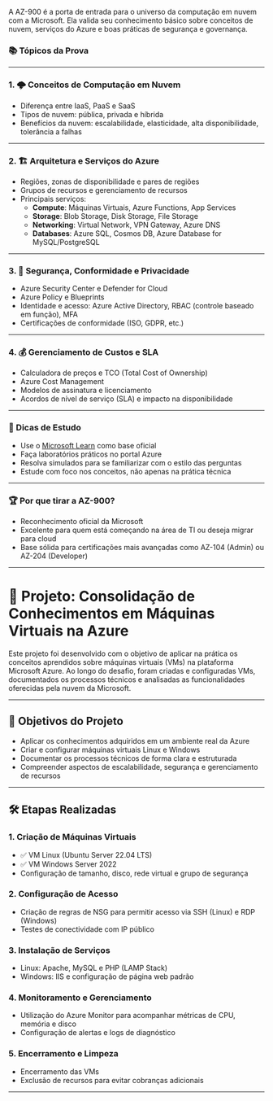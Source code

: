 A AZ-900 é a porta de entrada para o universo da computação em nuvem com a Microsoft. Ela valida seu conhecimento básico sobre conceitos de nuvem, serviços do Azure e boas práticas de segurança e governança.

### 📚 Tópicos da Prova

---

### 1. 🌩️ Conceitos de Computação em Nuvem
- Diferença entre IaaS, PaaS e SaaS
- Tipos de nuvem: pública, privada e híbrida
- Benefícios da nuvem: escalabilidade, elasticidade, alta disponibilidade, tolerância a falhas

---

### 2. 🏗️ Arquitetura e Serviços do Azure
- Regiões, zonas de disponibilidade e pares de regiões
- Grupos de recursos e gerenciamento de recursos
- Principais serviços:
  - **Compute**: Máquinas Virtuais, Azure Functions, App Services
  - **Storage**: Blob Storage, Disk Storage, File Storage
  - **Networking**: Virtual Network, VPN Gateway, Azure DNS
  - **Databases**: Azure SQL, Cosmos DB, Azure Database for MySQL/PostgreSQL

---

### 3. 🔐 Segurança, Conformidade e Privacidade
- Azure Security Center e Defender for Cloud
- Azure Policy e Blueprints
- Identidade e acesso: Azure Active Directory, RBAC (controle baseado em função), MFA
- Certificações de conformidade (ISO, GDPR, etc.)

---

### 4. 💰 Gerenciamento de Custos e SLA
- Calculadora de preços e TCO (Total Cost of Ownership)
- Azure Cost Management
- Modelos de assinatura e licenciamento
- Acordos de nível de serviço (SLA) e impacto na disponibilidade

---

### 🧪 Dicas de Estudo
- Use o [Microsoft Learn](https://learn.microsoft.com/pt-br/credentials/certifications/resources/study-guides/az-900) como base oficial
- Faça laboratórios práticos no portal Azure
- Resolva simulados para se familiarizar com o estilo das perguntas
- Estude com foco nos conceitos, não apenas na prática técnica

---

### 🏆 Por que tirar a AZ-900?
- Reconhecimento oficial da Microsoft
- Excelente para quem está começando na área de TI ou deseja migrar para cloud
- Base sólida para certificações mais avançadas como AZ-104 (Admin) ou AZ-204 (Developer)

---

# 🚀 Projeto: Consolidação de Conhecimentos em Máquinas Virtuais na Azure

Este projeto foi desenvolvido com o objetivo de aplicar na prática os conceitos aprendidos sobre máquinas virtuais (VMs) na plataforma Microsoft Azure. Ao longo do desafio, foram criadas e configuradas VMs, documentados os processos técnicos e analisadas as funcionalidades oferecidas pela nuvem da Microsoft.

---

## 🎯 Objetivos do Projeto

- Aplicar os conhecimentos adquiridos em um ambiente real da Azure
- Criar e configurar máquinas virtuais Linux e Windows
- Documentar os processos técnicos de forma clara e estruturada
- Compreender aspectos de escalabilidade, segurança e gerenciamento de recursos

---

## 🛠️ Etapas Realizadas

### 1. Criação de Máquinas Virtuais
- ✅ VM Linux (Ubuntu Server 22.04 LTS)
- ✅ VM Windows Server 2022
- Configuração de tamanho, disco, rede virtual e grupo de segurança

### 2. Configuração de Acesso
- Criação de regras de NSG para permitir acesso via SSH (Linux) e RDP (Windows)
- Testes de conectividade com IP público

### 3. Instalação de Serviços
- Linux: Apache, MySQL e PHP (LAMP Stack)
- Windows: IIS e configuração de página web padrão

### 4. Monitoramento e Gerenciamento
- Utilização do Azure Monitor para acompanhar métricas de CPU, memória e disco
- Configuração de alertas e logs de diagnóstico

### 5. Encerramento e Limpeza
- Encerramento das VMs
- Exclusão de recursos para evitar cobranças adicionais

---


